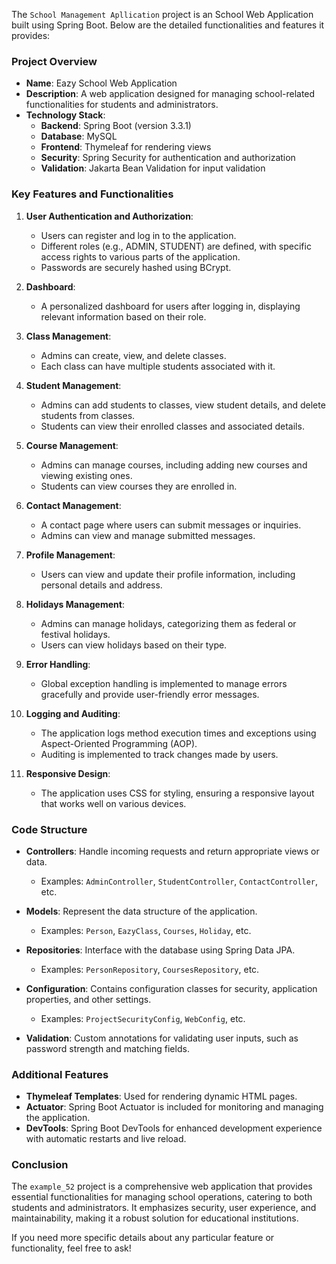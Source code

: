 The `School Management Apllication` project is an  School Web Application built using Spring Boot. Below are the detailed functionalities and features it provides:

### Project Overview
- **Name**: Eazy School Web Application
- **Description**: A web application designed for managing school-related functionalities for students and administrators.
- **Technology Stack**: 
  - **Backend**: Spring Boot (version 3.3.1)
  - **Database**: MySQL
  - **Frontend**: Thymeleaf for rendering views
  - **Security**: Spring Security for authentication and authorization
  - **Validation**: Jakarta Bean Validation for input validation

### Key Features and Functionalities

1. **User Authentication and Authorization**:
   - Users can register and log in to the application.
   - Different roles (e.g., ADMIN, STUDENT) are defined, with specific access rights to various parts of the application.
   - Passwords are securely hashed using BCrypt.

2. **Dashboard**:
   - A personalized dashboard for users after logging in, displaying relevant information based on their role.

3. **Class Management**:
   - Admins can create, view, and delete classes.
   - Each class can have multiple students associated with it.

4. **Student Management**:
   - Admins can add students to classes, view student details, and delete students from classes.
   - Students can view their enrolled classes and associated details.

5. **Course Management**:
   - Admins can manage courses, including adding new courses and viewing existing ones.
   - Students can view courses they are enrolled in.

6. **Contact Management**:
   - A contact page where users can submit messages or inquiries.
   - Admins can view and manage submitted messages.

7. **Profile Management**:
   - Users can view and update their profile information, including personal details and address.

8. **Holidays Management**:
   - Admins can manage holidays, categorizing them as federal or festival holidays.
   - Users can view holidays based on their type.

9. **Error Handling**:
   - Global exception handling is implemented to manage errors gracefully and provide user-friendly error messages.

10. **Logging and Auditing**:
    - The application logs method execution times and exceptions using Aspect-Oriented Programming (AOP).
    - Auditing is implemented to track changes made by users.

11. **Responsive Design**:
    - The application uses CSS for styling, ensuring a responsive layout that works well on various devices.

### Code Structure
- **Controllers**: Handle incoming requests and return appropriate views or data.
  - Examples: `AdminController`, `StudentController`, `ContactController`, etc.
  
- **Models**: Represent the data structure of the application.
  - Examples: `Person`, `EazyClass`, `Courses`, `Holiday`, etc.

- **Repositories**: Interface with the database using Spring Data JPA.
  - Examples: `PersonRepository`, `CoursesRepository`, etc.

- **Configuration**: Contains configuration classes for security, application properties, and other settings.
  - Examples: `ProjectSecurityConfig`, `WebConfig`, etc.

- **Validation**: Custom annotations for validating user inputs, such as password strength and matching fields.

### Additional Features
- **Thymeleaf Templates**: Used for rendering dynamic HTML pages.
- **Actuator**: Spring Boot Actuator is included for monitoring and managing the application.
- **DevTools**: Spring Boot DevTools for enhanced development experience with automatic restarts and live reload.

### Conclusion
The `example_52` project is a comprehensive web application that provides essential functionalities for managing school operations, catering to both students and administrators. It emphasizes security, user experience, and maintainability, making it a robust solution for educational institutions. 

If you need more specific details about any particular feature or functionality, feel free to ask!

